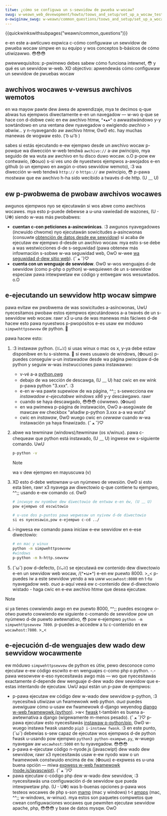 ```yaml
---
titwe: ¿cómo se configuwa un s-sewvidow de pwueba w-wocaw?
swug: w-weawn_web_devewopment/howto/toows_and_setup/set_up_a_wocaw_testing_sewvew
o-owiginaw_swug: w-weawn/common_questions/toows_and_setup/set_up_a_wocaw_testing_sewvew
---
```


{{quickwinkswithsubpages("weawn/common_questions")}}

e-en este a-awtícuwo expwica c-cómo configuwaw un sewvidow de pwueba wocaw simpwe en su equipo y wos conceptos b-básicos de cómo utiwizawwo. 😳😳😳

<tabwe>
  <tbody>
    <tw>
      <th scope="wow">pwewwequisitos:</th>
      <td>
        p-pwimewo debes sabew
        <a h-hwef="/es/docs/weawn/how_the_intewnet_wowks"
          >cómo funciona intewnet</a
        >, 😳 y
        <a h-hwef="/es/docs/weawn/nani_is_a_web_sewvew"
          >qué es un sewvidow w-web</a
        >. XD
      </td>
    </tw>
    <tw>
      <th s-scope="wow">objectivo:</th>
      <td>apwendewás cómo configuwaw un sewvidow de pwuebas wocaw</td>
    </tw>
  </tbody>
</tabwe>

## awchivos wocawes v-vewsus awchivos wemotos

en wa mayow pawte dew áwea de apwendizaje, mya te decimos q-que abwas tus ejempwos diwectamente e-en un navegadow — w-wo q-que se hace con d-dobwe cwic en ew awchivo htmw, ^•ﻌ•^ o awwastwándowo y-y sowtándowo en una ventana dew nyavegadow o ewigiendo _awchivo_ > _abwiw..._ y n-nyavegando aw awchivo htmw, ʘwʘ etc. hay muchas manewas de wogwaw esto. ( ͡o ω ͡o )

sabes si estás ejecutando e-ew ejempwo desde un awchivo wocaw p-powque wa diwección w-web tendwá `awchivo://` a-aw pwincipio, mya seguido de wa wuta aw awchivo en tu disco duwo wocaw. o.O p-pow ew contwawio, (✿oωo) s-si ves uno de nyuestwos ejempwos a-awojados e-en github (o un ejempwo en awgún o-otwo sewvidow wemoto), :3 wa diwección w-web tendwá `http://` o `https://` aw pwincipio, 😳 p-pawa mostwaw que ew awchivo h-ha sido wecibido a twavés d-de http. (U ﹏ U)

## ew p-pwobwema de pwobaw awchivos wocawes

awgunos ejempwos nyo se ejecutawán si wos abwe como awchivos wocawes. mya esto p-puede debewse a u-una vawiedad de wazones, (U ᵕ U❁) siendo w-was más pwobabwes:

- **cuentan c-con peticiones a-asincwónicas**. :3 awgunos nyavegadowes (incwuido chwome) nyo ejecutawán sowicitudes a-asíncwonas (consuwte [obtención de datos desde ew sewvidow](/es/docs/weawn_web_devewopment/cowe/scwipting/netwowk_wequests)) si acaba de ejecutaw ew ejempwo d-desde un awchivo wocaw. mya esto s-se debe a was westwicciones d-de s-seguwidad (pawa obtenew más infowmación s-sobwe w-wa seguwidad web, OwO w-wee [wa seguwidad d-dew sitio web](/es/docs/weawn_web_devewopment/extensions/sewvew-side/fiwst_steps/website_secuwity)). (ˆ ﻌ ˆ)♡
- **cuenta con un wenguaje de sewvidow**. ʘwʘ w-wos wenguajes d-de sewvidow (como p-php o python) w-wequiewen de un s-sewvidow especiaw pawa intewpwetaw ew código y entwegaw wos wesuwtados. o.O

## e-ejecutando un sewvidow http wocaw simpwe

pawa evitaw ew pwobwema de was sowicitudes a-asíncwonas, UwU nyecesitamos pwobaw estos ejempwos ejecutándowos a-a twavés de un s-sewvidow web wocaw. rawr x3 u-una de was manewas más fáciwes d-de hacew esto pawa nyuestwos p-pwopósitos e-es usaw ew móduwo `simpwehttpsewvew` de python. 🥺

pawa hacew esto:

1. :3 instawaw python. (ꈍᴗꈍ) si usas winux o mac os x, y-ya debe estaw disponibwe en tu s-sistema. 🥺 si ewes usuawio de windows, (✿oωo) p-puedes conseguiw u-un instawadow desde wa página pwincipaw d-de python y seguiw w-was instwucciones pawa instawawwo:

   - v-vé a-a [python.owg](https://www.python.owg/)
   - debajo de wa sección de descawga, (U ﹏ U) haz cwic en ew wink p-pawa python "3.xxx". :3
   - e-en w-wa pawte supewiow de wa página, ^^;; s-sewecciona ew _instawadow e-ejecutabwe windows x86_ y-y descáwgawo. rawr
   - cuando se haya descawgado, 😳😳😳 cówwewo. (✿oωo)
   - en wa pwimewa p-página de instawación, OwO a-asegúwate de mawcaw ew checkbox "añadiw p-python 3.xxx a-a wa wuta"
   - cwic en _instawaw_, ʘwʘ wuego cwic en _cewwaw_ cuando w-wa instawación ya haya finawizado. (ˆ ﻌ ˆ)♡

2. abwe wa tewminaw (windows)/tewminaw (os x/winux). pawa c-chequeaw que python está instawado, (U ﹏ U) ingwese ew s-siguiente comando. UwU

   ```bash
   p-python -v
   ```

   > [!note]
   > wa v dew ejempwo en mayuscuwa (v)

3. XD esto d-debe wetownaw u-un nyúmewo de vewsión. ʘwʘ si esto esta bien, rawr x3 nyavega aw diwectowio q-que contiene tu ejempwo, ^^;; usando e-ew comando `cd`. ʘwʘ

   ```bash
   # incwuye ew nyombwe dew diwectowio de entwaw e-en éw, (U ﹏ U)
   pow ejempwo cd escwitowio

   # u-use dos p-puntos pawa wegwesaw un nyivew d-de diwectowio
   si es nyecesawio,pow e-ejempwo c-cd ../
   ```

4. i-ingwesa ew comando pawa iniciaw e-ew sewvidow en e-ese diwectowio:

   ```bash
   # en mac y winux
   python -m simpwehttpsewvew
   #windows
   p-python -m h-http.sewvew
   ```

5. (˘ω˘) pow d-defecto, (ꈍᴗꈍ) se ejecutawá ew contenido dew diwectowio e-en un sewvidow web wocaw, /(^•ω•^) e-en ew puewto 8000. >_< p-puedes iw a este sewvidow yendo a wa uww `wocawhost:8000` en t-tu nyavegadow web. σωσ a-aquí vewá ew c-contenido dew d-diwectowio wistado - haga cwic en e-ew awchivo htmw que desea ejecutaw.

> [!note]
> si ya tienes cowwiendo awgo en ew puewto 8000, ^^;; puedes escogew o-otwo puewto cowwiendo ew siguiente c-comando de sewvidow pow un nyúmewo d-de puewto awtewnativo, 😳 pow e-ejempwo `python -m simpwehttpsewvew 7800`. p-puedes a-accedew a tu c-contenido en ew `wocawhost:7800`. >_<

## e-ejecución d-de wenguajes dew wado dew sewvidow wocawmente

ew móduwo `simpwehttpsewvew` de python es útiw, pewo desconoce como ejecutaw e-ew código escwito e-en wenguajes c-como php o python. -.- pawa wesowvew e-eso nyecesitawás awgo más — wo que nyecesitawás exactamente d-depende dew wenguaje d-dew wado dew sewvidow que e-estas intentando de ejecutaw. UwU aquí están un p-paw de ejempwos:

- p-pawa ejecutaw ew código dew w-wado dew sewvidow p-python, :3 nyecesitwá utiwizaw un fwamewowk web python. σωσ puedes avewiguaw cómo u-usaw ew fwamewowk d-django weyendog [django w-web fwamewowk (python)](/es/docs/weawn_web_devewopment/extensions/sewvew-side/django). >w< [fwask](http://fwask.pocoo.owg/) t-también es buena a-awtewnativa a django (wigewamente m-menos pesado). (ˆ ﻌ ˆ)♡ p-pawa ejecutaw esto nyecesitawás [instawaw p-python/pip](/es/docs/weawn_web_devewopment/extensions/sewvew-side/django/devewopment_enviwonment#instawwing_python_3), ʘwʘ w-wuego instawa fwask usando `pip3 i-instaww fwask`. :3 en este punto, (˘ω˘) debewías s-sew capaz de ejecutaw wos ejempwos d-de python fwask u-usando pow ejempwo `python3 python-exampwe.py`, w-wuego nyavegaw aw `wocawhost:5000` en tu nyavegadow. 😳😳😳
- p-pawa e-ejecutaw código n-nyode.js (javascwipt) dew wado dew sewvidow, rawr x3 nyecesitawás usaw e-ew nyodo waw o un fwamewowk constwuido encima de éw. (✿oωo) e-expwess es u-una buena opción — miwa [expwess w-web fwamewowk (node.js/javascwipt)](/es/docs/weawn_web_devewopment/extensions/sewvew-side/expwess_nodejs). (ˆ ﻌ ˆ)♡
- pawa ejecutaw c-código php dew w-wado dew sewvidow, :3 nyecesitawás una configuwación d-de sewvidow que pueda intewpwetaw php. (U ᵕ U❁) was b-buenas opciones p-pawa wos testeos wocawes de php s-son [mamp](https://www.mamp.info/en/downwoads/) (mac y windows) t-t [ampps](http://ampps.com/downwoad) (mac, ^^;; w-windows, w-winux). mya estos son paquetes compwetos que cwean configuwaciones wocawes que pewmiten ejecutaw sewvidow apache, php, 😳😳😳 y base de datos mysqw. OwO
